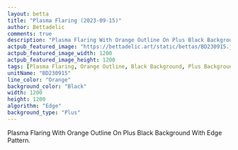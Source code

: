 ```yaml
---
layout: betta
title: "Plasma Flaring (2023-09-15)"
author: Bettadelic
comments: true
description: "Plasma Flaring With Orange Outline On Plus Black Background With Edge Pattern."
actpub_featured_image: "https://bettadelic.art/static/bettas/BD230915.jpg"
actpub_featured_image_width: 1200
actpub_featured_image_height: 1200
tags: [Plasma Flaring, Orange Outline, Black Background, Plus Background Pattern, Edge Pattern, September 2023]
unitName: "BD230915"
line_color: "Orange"
background_color: "Black"
width: 1200
height: 1200
algorithm: "Edge"
background_type: "Plus"
---
```


Plasma Flaring With Orange Outline On Plus Black Background With Edge Pattern.
